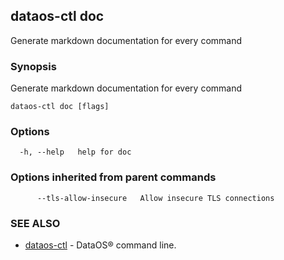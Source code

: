## dataos-ctl doc

Generate markdown documentation for every command

### Synopsis

Generate markdown documentation for every command

```
dataos-ctl doc [flags]
```

### Options

```
  -h, --help   help for doc
```

### Options inherited from parent commands

```
      --tls-allow-insecure   Allow insecure TLS connections
```

### SEE ALSO

* [dataos-ctl](dataos-ctl.md)	 - DataOS® command line.

